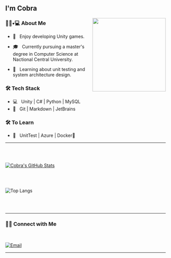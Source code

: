 <h2> I'm Cobra</h2>

<img align='right' src="https://media.giphy.com/media/M9gbBd9nbDrOTu1Mqx/giphy.gif" width="230">

<h3> 👨🏻•💻 About Me </h3>



- 🤔 &nbsp; Enjoy developing Unity games.

- 🎓 &nbsp; Currently pursuing a master's degree in Computer Science at Nactional Central University.

- 🌱 &nbsp; Learning about unit testing and system architecture design.


<h3>🛠 Tech Stack</h3>


- 💻 &nbsp; Unity | C# | Python | MySQL
- 🔧 &nbsp; Git | Markdown | JetBrains



<h3>🛠 To Learn</h3>

- 🔧 &nbsp; UnitTest | Azure | Docker🐳 

<hr>



<br/><br/>

[![Cobra's GitHub Stats](https://github-readme-stats.vercel.app/api?username=Cobra30621&show_icons=true)](https://github.com/Cobra30621)

<br/>

<br/>

![Top Langs](https://github-readme-stats.vercel.app/api/top-langs/?username=Cobra30621&show_icons=true)

<br><br>



<hr>



<h3> 🤝🏻 Connect with Me </h3>

<br>



<p align="center">


<a href="mailto:cobra20621@gmail.com"><img alt="Email" src="https://img.shields.io/badge/Email-cobra20621@gmail.com-blue?style=flat-square&logo=gmail"></a>

</p>


<hr>
